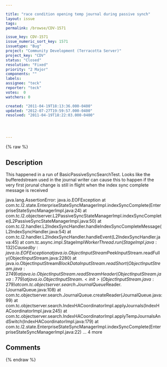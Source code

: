 ```yaml
---

title: "race condition opening temp journal during passive synch"
layout: issue
tags: 
permalink: /browse/CDV-1571

issue_key: CDV-1571
issue_numeric_sort_key: 1571
issuetype: "Bug"
project: "Community Development (Terracotta Server)"
project_key: "CDV"
status: "Closed"
resolution: "Fixed"
priority: "2 Major"
components: ""
labels: 
assignee: "teck"
reporter: "teck"
votes:  0
watchers: 0

created: "2011-04-19T18:13:36.000-0400"
updated: "2012-07-27T19:59:57.000-0400"
resolved: "2011-04-19T18:22:03.000-0400"




---
```


{% raw %}

## Description

<div markdown="1" class="description">

This happened in a run of BasicPassiveSyncSearchTest. Looks like the bufferedstream used in the journal writer can cause this to happen if the very first jorunal change is still in flight when the index sync complete message is received 

java.lang.AssertionError: java.io.EOFException
	at com.tc.l2.state.EnterpriseStateSyncManagerImpl.indexSyncComplete(EnterpriseStateSyncManagerImpl.java:24)
	at com.tc.l2.objectserver.L2PassiveSyncStateManagerImpl.indexSyncComplete(L2PassiveSyncStateManagerImpl.java:50)
	at com.tc.l2.handler.L2IndexSyncHandler.handleIndexSyncCompleteMessage(L2IndexSyncHandler.java:54)
	at com.tc.l2.handler.L2IndexSyncHandler.handleEvent(L2IndexSyncHandler.java:45)
	at com.tc.async.impl.StageImpl$WorkerThread.run(StageImpl.java:132)
Caused by: java.io.EOFException
	at java.io.ObjectInputStream$PeekInputStream.readFully(ObjectInputStream.java:2280)
	at java.io.ObjectInputStream$BlockDataInputStream.readShort(ObjectInputStream.java:2749)
	at java.io.ObjectInputStream.readStreamHeader(ObjectInputStream.java:779)
	at java.io.ObjectInputStream.<init>(ObjectInputStream.java:279)
	at com.tc.objectserver.search.JournalQueue$Reader.<init>(JournalQueue.java:108)
	at com.tc.objectserver.search.JournalQueue.createReader(JournalQueue.java:99)
	at com.tc.objectserver.search.IndexHACoordinatorImpl.applyJournals(IndexHACoordinatorImpl.java:245)
	at com.tc.objectserver.search.IndexHACoordinatorImpl.applyTempJournalsAndSwitch(IndexHACoordinatorImpl.java:179)
	at com.tc.l2.state.EnterpriseStateSyncManagerImpl.indexSyncComplete(EnterpriseStateSyncManagerImpl.java:22)
	... 4 more


</div>

## Comments



{% endraw %}
